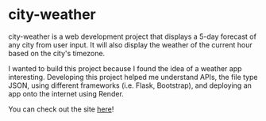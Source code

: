 # city-weather

city-weather is a web development project that displays a 5-day forecast of any city from user input. It will also display the weather of the current hour based on the city's timezone.

I wanted to build this project because I found the idea of a weather app interesting. Developing this project helped me understand APIs, the file type JSON, using different frameworks (i.e. Flask, Bootstrap), and deploying an app onto the internet using Render.

You can check out the site [here](https://city-weather.onrender.com/weather)!
